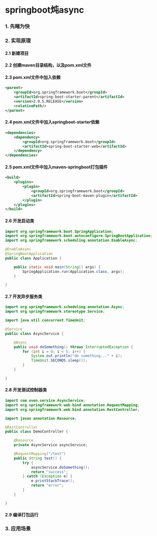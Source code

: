 # springboot炖async
### 1. 先睹为快
### 2. 实现原理
#### 2.1 新建项目
#### 2.2 创建maven目录结构，以及pom.xml文件
#### 2.3 pom.xml文件中加入依赖
```xml
<parent>
    <groupId>org.springframework.boot</groupId>
    <artifactId>spring-boot-starter-parent</artifactId>
    <version>2.0.5.RELEASE</version>
    <relativePath/>
</parent>
```
#### 2.4 pom.xml文件中加入springboot-starter依赖
```xml
<dependencies>
    <dependency>
        <groupId>org.springframework.boot</groupId>
        <artifactId>spring-boot-starter-web</artifactId>
    </dependency>
</dependencies>
```
#### 2.5 pom.xml文件中加入maven-springboot打包插件
```xml
<build>
    <plugins>
        <plugin>
            <groupId>org.springframework.boot</groupId>
            <artifactId>spring-boot-maven-plugin</artifactId>
        </plugin>
    </plugins>
</build>
```
#### 2.6 开发启动类
```java
import org.springframework.boot.SpringApplication;
import org.springframework.boot.autoconfigure.SpringBootApplication;
import org.springframework.scheduling.annotation.EnableAsync;

@EnableAsync
@SpringBootApplication
public class Application {

    public static void main(String[] args) {
        SpringApplication.run(Application.class, args);
    }

}
```
#### 2.7 开发异步服务类
```java
import org.springframework.scheduling.annotation.Async;
import org.springframework.stereotype.Service;

import java.util.concurrent.TimeUnit;

@Service
public class AsyncService {

    @Async
    public void doSomething() throws InterruptedException {
        for (int i = 0; i < 5; i++) {
            System.out.println("do something..." + i);
            TimeUnit.SECONDS.sleep(1);
        }
    }

}
```
#### 2.8 开发测试控制器类
```java
import com.oven.service.AsyncService;
import org.springframework.web.bind.annotation.RequestMapping;
import org.springframework.web.bind.annotation.RestController;

import javax.annotation.Resource;

@RestController
public class DemoController {

    @Resource
    private AsyncService asyncService;

    @RequestMapping("/test")
    public String test() {
        try {
            asyncService.doSomething();
            return "success";
        } catch (Exception e) {
            e.printStackTrace();
            return "error";
        }
    }

}
```
#### 2.9 编译打包运行
### 3. 应用场景